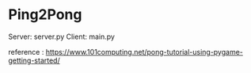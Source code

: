 # Ping2Pong

Server: server.py
Client: main.py

reference : https://www.101computing.net/pong-tutorial-using-pygame-getting-started/
